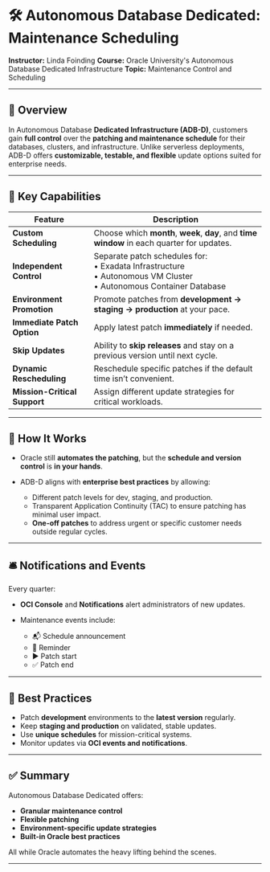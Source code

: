 # 🛠️ Autonomous Database Dedicated: Maintenance Scheduling

**Instructor:** Linda Foinding
**Course:** Oracle University's Autonomous Database Dedicated Infrastructure
**Topic:** Maintenance Control and Scheduling

---

## 📌 Overview

In Autonomous Database **Dedicated Infrastructure (ADB-D)**, customers gain **full control** over the **patching and maintenance schedule** for their databases, clusters, and infrastructure. Unlike serverless deployments, ADB-D offers **customizable, testable, and flexible** update options suited for enterprise needs.

---

## 🎯 Key Capabilities

| Feature                      | Description                                                                                                                |
| ---------------------------- | -------------------------------------------------------------------------------------------------------------------------- |
| **Custom Scheduling**        | Choose which **month**, **week**, **day**, and **time window** in each quarter for updates.                                |
| **Independent Control**      | Separate patch schedules for: <br>• Exadata Infrastructure <br>• Autonomous VM Cluster <br>• Autonomous Container Database |
| **Environment Promotion**    | Promote patches from **development → staging → production** at your pace.                                                  |
| **Immediate Patch Option**   | Apply latest patch **immediately** if needed.                                                                              |
| **Skip Updates**             | Ability to **skip releases** and stay on a previous version until next cycle.                                              |
| **Dynamic Rescheduling**     | Reschedule specific patches if the default time isn’t convenient.                                                          |
| **Mission-Critical Support** | Assign different update strategies for critical workloads.                                                                 |

---

## 🧩 How It Works

* Oracle still **automates the patching**, but the **schedule and version control** is **in your hands**.
* ADB-D aligns with **enterprise best practices** by allowing:

  * Different patch levels for dev, staging, and production.
  * Transparent Application Continuity (TAC) to ensure patching has minimal user impact.
  * **One-off patches** to address urgent or specific customer needs outside regular cycles.

---

## 🛎️ Notifications and Events

Every quarter:

* **OCI Console** and **Notifications** alert administrators of new updates.
* Maintenance events include:

  * 📬 Schedule announcement
  * 🔔 Reminder
  * ▶️ Patch start
  * ✅ Patch end

---

## 🧠 Best Practices

* Patch **development** environments to the **latest version** regularly.
* Keep **staging and production** on validated, stable updates.
* Use **unique schedules** for mission-critical systems.
* Monitor updates via **OCI events and notifications**.

---

## ✅ Summary

Autonomous Database Dedicated offers:

* **Granular maintenance control**
* **Flexible patching**
* **Environment-specific update strategies**
* **Built-in Oracle best practices**

All while Oracle automates the heavy lifting behind the scenes.

---
